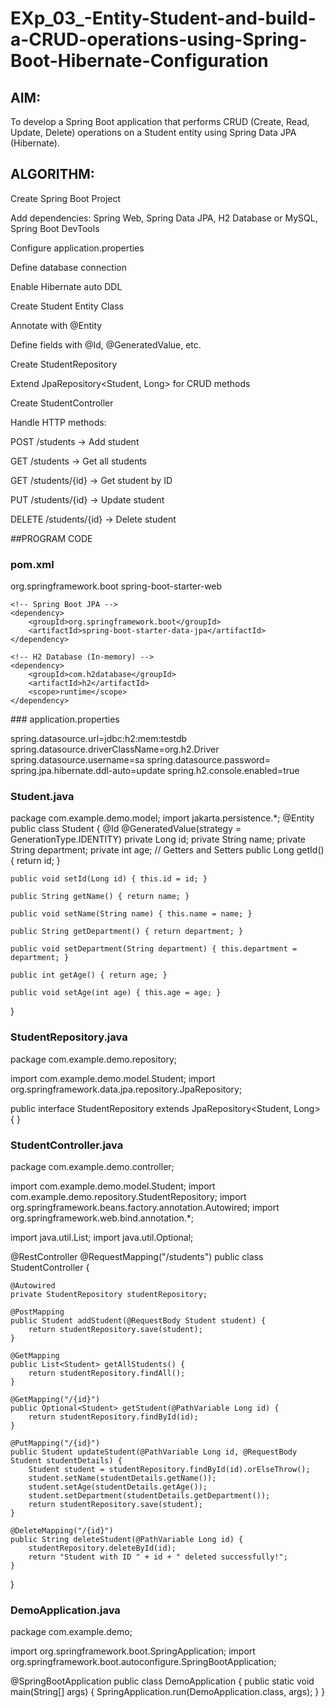 # EXp_03_-Entity-Student-and-build-a-CRUD-operations-using-Spring-Boot-Hibernate-Configuration

## AIM:
To develop a Spring Boot application that performs CRUD (Create, Read, Update, Delete) operations on a Student entity using Spring Data JPA (Hibernate).

## ALGORITHM:
Create Spring Boot Project

Add dependencies: Spring Web, Spring Data JPA, H2 Database or MySQL, Spring Boot DevTools

Configure application.properties

Define database connection

Enable Hibernate auto DDL

Create Student Entity Class

Annotate with @Entity

Define fields with @Id, @GeneratedValue, etc.

Create StudentRepository

Extend JpaRepository<Student, Long> for CRUD methods

Create StudentController

Handle HTTP methods:

POST /students → Add student

GET /students → Get all students

GET /students/{id} → Get student by ID

PUT /students/{id} → Update student

DELETE /students/{id} → Delete student

##PROGRAM CODE

### pom.xml
<dependencies>
    <!-- Spring Boot Web -->
    <dependency>
        <groupId>org.springframework.boot</groupId>
        <artifactId>spring-boot-starter-web</artifactId>
    </dependency>

    <!-- Spring Boot JPA -->
    <dependency>
        <groupId>org.springframework.boot</groupId>
        <artifactId>spring-boot-starter-data-jpa</artifactId>
    </dependency>

    <!-- H2 Database (In-memory) -->
    <dependency>
        <groupId>com.h2database</groupId>
        <artifactId>h2</artifactId>
        <scope>runtime</scope>
    </dependency>
</dependencies>
 ### application.properties

spring.datasource.url=jdbc:h2:mem:testdb
spring.datasource.driverClassName=org.h2.Driver
spring.datasource.username=sa
spring.datasource.password=
spring.jpa.hibernate.ddl-auto=update
spring.h2.console.enabled=true
### Student.java
package com.example.demo.model;
import jakarta.persistence.*;
@Entity
public class Student {
    @Id
    @GeneratedValue(strategy = GenerationType.IDENTITY)
    private Long id;
    private String name;
    private String department;
    private int age;
    // Getters and Setters
    public Long getId() { return id; }

    public void setId(Long id) { this.id = id; }

    public String getName() { return name; }

    public void setName(String name) { this.name = name; }

    public String getDepartment() { return department; }

    public void setDepartment(String department) { this.department = department; }

    public int getAge() { return age; }

    public void setAge(int age) { this.age = age; }
}
### StudentRepository.java
package com.example.demo.repository;

import com.example.demo.model.Student;
import org.springframework.data.jpa.repository.JpaRepository;

public interface StudentRepository extends JpaRepository<Student, Long> {
}
### StudentController.java
package com.example.demo.controller;

import com.example.demo.model.Student;
import com.example.demo.repository.StudentRepository;
import org.springframework.beans.factory.annotation.Autowired;
import org.springframework.web.bind.annotation.*;

import java.util.List;
import java.util.Optional;

@RestController
@RequestMapping("/students")
public class StudentController {

    @Autowired
    private StudentRepository studentRepository;

    @PostMapping
    public Student addStudent(@RequestBody Student student) {
        return studentRepository.save(student);
    }

    @GetMapping
    public List<Student> getAllStudents() {
        return studentRepository.findAll();
    }

    @GetMapping("/{id}")
    public Optional<Student> getStudent(@PathVariable Long id) {
        return studentRepository.findById(id);
    }

    @PutMapping("/{id}")
    public Student updateStudent(@PathVariable Long id, @RequestBody Student studentDetails) {
        Student student = studentRepository.findById(id).orElseThrow();
        student.setName(studentDetails.getName());
        student.setAge(studentDetails.getAge());
        student.setDepartment(studentDetails.getDepartment());
        return studentRepository.save(student);
    }

    @DeleteMapping("/{id}")
    public String deleteStudent(@PathVariable Long id) {
        studentRepository.deleteById(id);
        return "Student with ID " + id + " deleted successfully!";
    }
}
### DemoApplication.java
package com.example.demo;

import org.springframework.boot.SpringApplication;
import org.springframework.boot.autoconfigure.SpringBootApplication;

@SpringBootApplication
public class DemoApplication {
    public static void main(String[] args) {
        SpringApplication.run(DemoApplication.class, args);
    }
}

